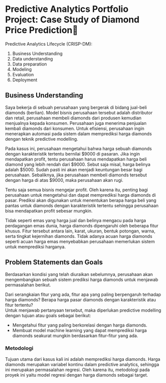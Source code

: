 # Predictive Analytics Portfolio Project: Case Study of Diamond Price Prediction💎	

Predictive Analytics Lifecycle (CRISP-DM):
  1. Business Understanding
  2. Data understanding 
  3. Data preparation 
  4. Modeling 
  5. Evaluation 
  6. Deployment

## Business Understanding
Saya bekerja di sebuah perusahaan yang bergerak di bidang jual-beli diamonds (berlian). Model bisnis perusahaan tersebut adalah distributor dan retail, perusahaan membeli diamonds dari produsen kemudian menjualnya kepada konsumen. Perusahaan juga menerima penjualan kembali diamonds dari konsumen. Untuk efisiensi, perusahaan ingin menerapkan automasi pada sistem dalam memprediksi harga diamonds dengan teknik predictive modelling. 

Pada kasus ini, perusahaan mengetahui bahwa harga sebuah diamonds dengan karakteristik tertentu bernilai $9000 di pasaran.  Jika ingin mendapatkan profit, tentu perusahaan harus mendapatkan harga beli diamond yang lebih rendah dari $9000. Sebut saja misal, harga belinya adalah $5000. Sudah pasti ini akan menjadi keuntungan besar bagi perusahaan. Sebaliknya, jika perusahaan membeli diamonds tersebut dengan harga di atas $9000, maka perusahaan akan rugi.

Tentu saja semua bisnis mengejar profit. Oleh karena itu, penting bagi perusahaan untuk mengetahui dan dapat memprediksi harga diamonds di pasar. Prediksi akan digunakan untuk menentukan berapa harga beli yang pantas untuk diamonds dengan karakteristik tertentu sehingga perusahaan bisa mendapatkan profit sebesar mungkin.

Tidak seperti emas yang harga jual dan belinya mengacu pada harga perdagangan emas dunia, harga diamonds dipengaruhi oleh beberapa fitur khusus. Fitur tersebut antara lain, karat, ukuran, bentuk potongan, warna, serta tingkat kejernihan diamonds. Tidak adanya acuan harga diamonds seperti acuan harga emas menyebabkan perusahaan memerlukan sistem untuk memprediksi harganya.

## Problem Statements dan Goals
Berdasarkan kondisi yang telah diuraikan sebelumnya, perusahaan akan mengembangkan sebuah sistem prediksi harga diamonds untuk menjawab permasalahan berikut.

Dari serangkaian fitur yang ada, fitur apa yang paling berpengaruh terhadap harga diamonds?
Berapa harga pasar diamonds dengan karakteristik atau fitur tertentu?  
Untuk menjawab pertanyaan tersebut, maka diperlukan predictive modelling dengan tujuan atau goals sebagai berikut:
  - Mengetahui fitur yang paling berkorelasi dengan harga diamonds.
  - Membuat model machine learning yang dapat memprediksi harga diamonds seakurat mungkin berdasarkan fitur-fitur yang ada.

### Metodologi
Tujuan utama dari kasus kali ini adalah memprediksi harga diamonds. Harga diamonds merupakan variabel kontinu dalam predictive analytics, sehingga ini merupakan permasalahan regresi. Oleh karena itu, metodologi pada proyek ini yaitu model regresi dengan harga diamonds sebagai target.

